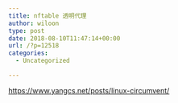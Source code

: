 ```yaml
---
title: nftable 透明代理
author: wiloon
type: post
date: 2018-08-10T11:47:14+00:00
url: /?p=12518
categories:
  - Uncategorized

---
```

https://www.yangcs.net/posts/linux-circumvent/